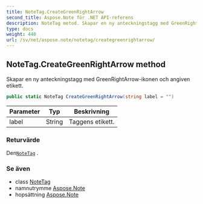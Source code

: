 ```yaml
---
title: NoteTag.CreateGreenRightArrow
second_title: Aspose.Note för .NET API-referens
description: NoteTag metod. Skapar en ny anteckningstagg med GreenRightArrowikonen och angiven etikett.
type: docs
weight: 440
url: /sv/net/aspose.note/notetag/creategreenrightarrow/
---
```

## NoteTag.CreateGreenRightArrow method

Skapar en ny anteckningstagg med GreenRightArrow-ikonen och angiven etikett.

```csharp
public static NoteTag CreateGreenRightArrow(string label = "")
```

| Parameter | Typ | Beskrivning |
| --- | --- | --- |
| label | String | Taggens etikett. |

### Returvärde

Den[`NoteTag`](../) .

### Se även

* class [NoteTag](../)
* namnutrymme [Aspose.Note](../../notetag/)
* hopsättning [Aspose.Note](../../../)


